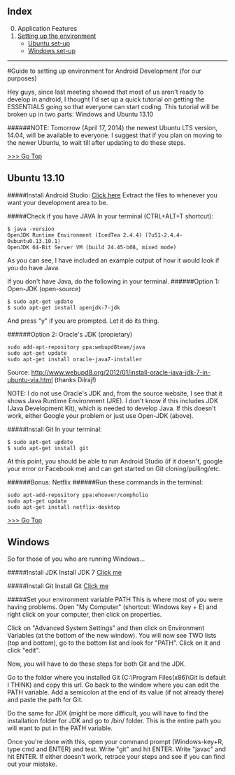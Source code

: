<a name="top"></a>

## Index
0. Application Features
1. [Setting up the environment](#setup) <br/>
   * [Ubuntu set-up](#ubuntusetup) <br/>
   * [Windows set-up](#windowssetup) <br/>

---


<a name="setup"></a>

#Guide to setting up environment for Android Development (for our purposes)

Hey guys, since last meeting showed that most of us aren't ready to develop in android, I thought I'd set up a quick tutorial on getting the ESSENTIALS going so that everyone can start coding. This tutorial will be broken up in two parts: Windows and Ubuntu 13.10

######NOTE: Tomorrow (April 17, 2014) the newest Ubuntu LTS version, 14.04, will be available to everyone. I suggest that if you plan on moving to the newer Ubuntu, to wait till after updating to do these steps.

<a name="ubuntusetup"></a>
[>>> Go Top](#top)
## Ubuntu 13.10

#####Install Android Studio:
[Click here](http://developer.android.com/sdk/installing/linux-studio)
Extract the files to whenever you want your development area to be.

#####Check if you have JAVA
In your terminal (CTRL+ALT+T shortcut):
```
$ java -version
OpenJDK Runtime Environment (IcedTea 2.4.4) (7u51-2.4.4-0ubuntu0.13.10.1)
OpenJDK 64-Bit Server VM (build 24.45-b08, mixed mode)
```

As you can see, I have included an example output of how it would look if you do have Java.

If you don't have Java, do the following in your terminal.
######Option 1: Open-JDK (open-source)
```
$ sudo apt-get update
$ sudo apt-get install openjdk-7-jdk
```
And press "y" if you are prompted. Let it do its thing.

######Option 2: Oracle's JDK (propietary)
```
sudo add-apt-repository ppa:webupd8team/java
sudo apt-get update
sudo apt-get install oracle-java7-installer
```
Source: http://www.webupd8.org/2012/01/install-oracle-java-jdk-7-in-ubuntu-via.html (thanks Dilraj!)

NOTE: I do not use Oracle's JDK and, from the source website, I see that it shows Java Runtime Environment (JRE). I don't know if this includes JDK (Java Development Kit), which is needed to develop Java. If this doesn't work, either Google your problem or just use Open-JDK (above).

#####Install Git
In your terminal:
```
$ sudo apt-get update
$ sudo apt-get install git
```

At this point, you should be able to run Android Studio (if it doesn't, google your error or Facebook me) and can get started on Git cloning/pulling/etc. 

######Bonus: Netflix
######Run these commands in the terminal:
```
sudo apt-add-repository ppa:ehoover/compholio
sudo apt-get update
sudo apt-get install netflix-desktop
```

<a name="windowssetup"></a>
[>>> Go Top](#top)
## Windows

So for those of you who are running Windows...

#####Install JDK
Install JDK 7 [Click me](http://www.oracle.com/technetwork/java/javase/downloads/jdk7-downloads-1880260.html)

#####Install Git
Install Git [Click me](http://git-scm.com/download/win)

#####Set your environment variable PATH
This is where most of you were having problems. Open "My Computer" (shortcut: Windows key + E) and right click on your computer, then click on properties.

Click on "Advanced System Settings" and then click on Environment Variables (at the bottom of the new window). You will now see TWO lists (top and bottom), go to the bottom list and look for "PATH". Click on it and click "edit". 

Now, you will have to do these steps for both Git and the JDK. 

Go to the folder where you installed Git (C:\Program Files(x86)\Git is default I THINK) and copy this url. Go back to the window where you can edit the PATH variable. Add a semicolon at the end of its value (if not already there) and paste the path for Git.

Do the same for JDK (might be more difficult, you will have to find the installation folder for JDK and go to /bin/ folder. This is the entire path you will want to put in the PATH variable.

Once you're done with this, open your command prompt (Windows-key+R, type cmd and ENTER) and test. Write "git" and hit ENTER. Write "javac" and hit ENTER. If either doesn't work, retrace your steps and see if you can find out your mistake.

